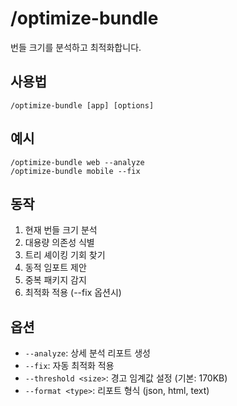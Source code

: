 # /optimize-bundle

번들 크기를 분석하고 최적화합니다.

## 사용법
```
/optimize-bundle [app] [options]
```

## 예시
```
/optimize-bundle web --analyze
/optimize-bundle mobile --fix
```

## 동작
1. 현재 번들 크기 분석
2. 대용량 의존성 식별
3. 트리 셰이킹 기회 찾기
4. 동적 임포트 제안
5. 중복 패키지 감지
6. 최적화 적용 (--fix 옵션시)

## 옵션
- `--analyze`: 상세 분석 리포트 생성
- `--fix`: 자동 최적화 적용
- `--threshold <size>`: 경고 임계값 설정 (기본: 170KB)
- `--format <type>`: 리포트 형식 (json, html, text)